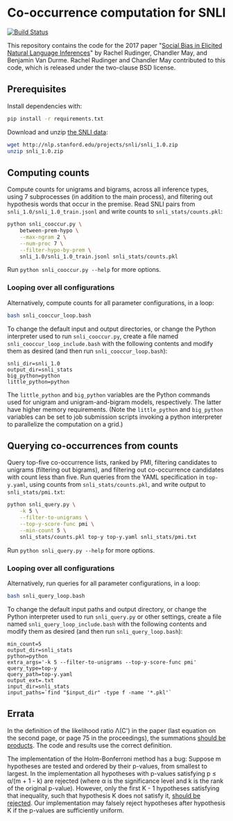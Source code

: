 # Co-occurrence computation for SNLI

[![Build Status](https://travis-ci.org/cjmay/snli-ethics.svg?branch=master)](https://travis-ci.org/cjmay/snli-ethics)
   
This repository contains the code for the 2017 paper
"[Social Bias in Elicited Natural Language Inferences](http://www.ethicsinnlp.org/workshop/pdf/EthNLP09.pdf)"
by Rachel Rudinger, Chandler May, and Benjamin Van Durme.
Rachel Rudinger and Chandler May contributed to this code, which is
released under the two-clause BSD license.

## Prerequisites

Install dependencies with:

```bash
pip install -r requirements.txt
```

Download and unzip [the SNLI data](http://nlp.stanford.edu/projects/snli/snli_1.0.zip):

```bash
wget http://nlp.stanford.edu/projects/snli/snli_1.0.zip
unzip snli_1.0.zip
```

## Computing counts

Compute counts for unigrams and bigrams, across all inference types,
using 7 subprocesses (in addition to the main process), and filtering
out hypothesis words that occur in the premise.  Read SNLI pairs from
`snli_1.0/snli_1.0_train.jsonl` and write counts to
`snli_stats/counts.pkl`:

```bash
python snli_cooccur.py \
    between-prem-hypo \
    --max-ngram 2 \
    --num-proc 7 \
    --filter-hypo-by-prem \
    snli_1.0/snli_1.0_train.jsonl snli_stats/counts.pkl
```

Run `python snli_cooccur.py --help` for more options.

### Looping over all configurations

Alternatively, compute counts for all parameter configurations, in a
loop:

```bash
bash snli_cooccur_loop.bash
```

To change the default input and output directories, or change the
Python interpreter used to run `snli_cooccur.py`, create a file named
`snli_cooccur_loop_include.bash` with the following contents and
modify them as desired (and then run `snli_cooccur_loop.bash`):

```
snli_dir=snli_1.0
output_dir=snli_stats
big_python=python
little_python=python
```

The `little_python` and `big_python` variables are the Python
commands used for unigram and unigram-and-bigram models, respectively.
The latter have higher memory requirements.
(Note the `little_python` and `big_python` variables can be set to job
submission scripts invoking a python interpreter to parallelize the
computation on a grid.)

## Querying co-occurrences from counts

Query top-five co-occurrence lists, ranked by PMI, filtering candidates
to unigrams (filtering out bigrams), and filtering out co-occurrence
candidates with count less than five.  Run queries from the YAML
specification in `top-y.yaml`, using counts from
`snli_stats/counts.pkl`, and write output to `snli_stats/pmi.txt`:

```bash
python snli_query.py \
    -k 5 \
    --filter-to-unigrams \
    --top-y-score-func pmi \
    --min-count 5 \
    snli_stats/counts.pkl top-y top-y.yaml snli_stats/pmi.txt
```

Run `python snli_query.py --help` for more options.

### Looping over all configurations

Alternatively, run queries for all parameter configurations, in a
loop:

```bash
bash snli_query_loop.bash
```

To change the default input paths and output directory, or change the
Python interpreter used to run `snli_query.py` or other settings,
create a file named `snli_query_loop_include.bash` with the following
contents and modify them as desired (and then run
`snli_query_loop.bash`):

```
min_count=5
output_dir=snli_stats
python=python
extra_args='-k 5 --filter-to-unigrams --top-y-score-func pmi'
query_type=top-y
query_path=top-y.yaml
output_ext=.txt
input_dir=snli_stats
input_paths=`find "$input_dir" -type f -name '*.pkl'`
```

## Errata

In the definition of the likelihood ratio Λ(C') in the paper (last equation on the second page, or page 75 in the proceedings), the summations [should be products](https://en.wikipedia.org/wiki/G-test#Derivation).  The code and results use the correct definition.

The implementation of the Holm-Bonferroni method has a bug:  Suppose m hypotheses are tested and ordered by their p-values, from smallest to largest.  In the implementation all hypotheses with p-values satisfying p ≤ α/(m + 1 - k) are rejected (where α is the significance level and k is the rank of the original p-value).  However, only the first K - 1 hypotheses satisfying that inequality, such that hypothesis K does not satisfy it, [should be rejected](https://en.wikipedia.org/wiki/Holm%E2%80%93Bonferroni_method#Formulation).  Our implementation may falsely reject hypotheses after hypothesis K if the p-values are sufficiently uniform.
